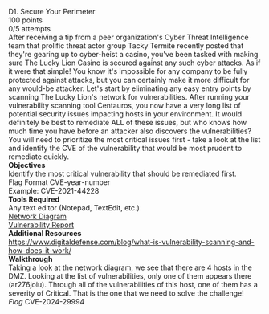 D1. Secure Your Perimeter\
100 points\
0/5 attempts\
After receiving a tip from a peer organization's Cyber Threat Intelligence team that prolific threat actor group Tacky Termite recently posted that they're gearing up to cyber-heist a casino, you've been tasked with making sure The Lucky Lion Casino is secured against any such cyber attacks.
As if it were that simple! You know it's impossible for any company to be fully protected against attacks, but you can certainly make it more difficult for any would-be attacker.
Let's start by eliminating any easy entry points by scanning The Lucky Lion's network for vulnerabilities. After running your vulnerability scanning tool Centauros, you now have a very long list of potential security issues impacting hosts in your environment.
It would definitely be best to remediate ALL of these issues, but who knows how much time you have before an attacker also discovers the vulnerabilities? You will need to prioritize the most critical issues first - take a look at the list and identify the CVE of the vulnerability that would be most prudent to remediate quickly.\
**Objectives**\
Identify the most critical vulnerability that should be remediated first.\
Flag Format CVE-year-number\
Example: CVE-2021-44228\
**Tools Required**\
Any text editor (Notepad, TextEdit, etc.)\
[Network Diagram](https://github.com/Tala122/TargetCyberDefense2024/D1.network_diagram.pdf)\
[Vulnerability Report](https://github.com/Tala122/TargetCyberDefense2024/D1.vulnerability_report.json)\
**Additional Resources**\
https://www.digitaldefense.com/blog/what-is-vulnerability-scanning-and-how-does-it-work/ \
**Walkthrough**\
Taking a look at the network diagram, we see that there are 4 hosts in the DMZ. Looking at the list of vulnerabilities, only one of them appears there (ar276joiu). Through all of the vulnerabilities of this host, one of them has a severity of Critical. That is the one that we need to solve the challenge!\
*Flag* CVE-2024-29994
